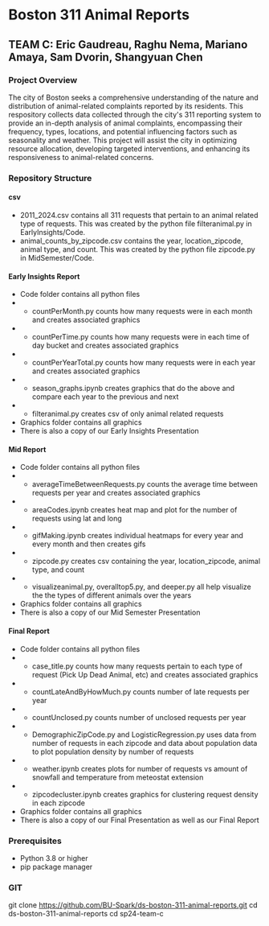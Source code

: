 # Boston 311 Animal Reports

## TEAM C: Eric Gaudreau, Raghu Nema, Mariano Amaya, Sam Dvorin, Shangyuan Chen


### Project Overview
The city of Boston seeks a comprehensive understanding of the nature and distribution of animal-related complaints reported by its residents. This respository collects data collected through the city's 311 reporting system to provide an in-depth analysis of animal complaints, encompassing their frequency, types, locations, and potential influencing factors such as seasonality and weather. This project will assist the city in optimizing resource allocation, developing targeted interventions, and enhancing its responsiveness to animal-related concerns.


### Repository Structure

#### csv
- 2011_2024.csv contains all 311 requests that pertain to an animal related type of requests. This was created by the python file filteranimal.py in EarlyInsights/Code.
- animal_counts_by_zipcode.csv contains the year, location_zipcode, animal type, and count. This was created by the python file zipcode.py in MidSemester/Code.

#### Early Insights Report
- Code folder contains all python files
- - countPerMonth.py counts how many requests were in each month and creates associated graphics
- - countPerTime.py counts how many requests were in each time of day bucket and creates associated graphics
- - countPerYearTotal.py counts how many requests were in each year and creates associated graphics
- - season_graphs.ipynb creates graphics that do the above and compare each year to the previous and next
- - filteranimal.py creates csv of only animal related requests
- Graphics folder contains all graphics
- There is also a copy of our Early Insights Presentation

#### Mid Report
- Code folder contains all python files
- - averageTimeBetweenRequests.py counts the average time between requests per year and creates associated graphics
- - areaCodes.ipynb creates heat map and plot for the number of requests using lat and long
- - gifMaking.ipynb creates individual heatmaps for every year and every month and then creates gifs
- - zipcode.py creates csv containing the year, location_zipcode, animal type, and count
- - visualizeanimal.py, overalltop5.py, and deeper.py all help visualize the the types of different animals over the years
- Graphics folder contains all graphics
- There is also a copy of our Mid Semester Presentation

#### Final Report
- Code folder contains all python files
- - case_title.py counts how many requests pertain to each type of request (Pick Up Dead Animal, etc) and creates associated graphics
- - countLateAndByHowMuch.py counts number of late requests per year
- - countUnclosed.py counts number of unclosed requests per year
- - DemographicZipCode.py and LogisticRegression.py uses data from number of requests in each zipcode and data about population data to plot population density by number of requests
- - weather.ipynb creates plots for number of requests vs amount of snowfall and temperature from meteostat extension
- - zipcodecluster.ipynb creates graphics for clustering request density in each zipcode
- Graphics folder contains all graphics
- There is also a copy of our Final Presentation as well as our Final Report


### Prerequisites
- Python 3.8 or higher
- pip package manager


### GIT
   git clone https://github.com/BU-Spark/ds-boston-311-animal-reports.git
   cd ds-boston-311-animal-reports
   cd sp24-team-c
